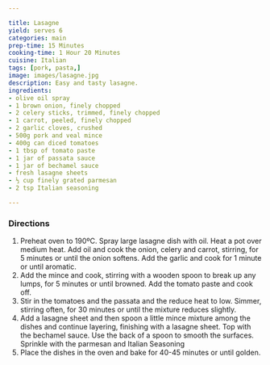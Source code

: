 ```yaml
---

title: Lasagne
yield: serves 6
categories: main
prep-time: 15 Minutes
cooking-time: 1 Hour 20 Minutes
cuisine: Italian
tags: [pork, pasta,]
image: images/lasagne.jpg
description: Easy and tasty lasagne.
ingredients:
- olive oil spray
- 1 brown onion, finely chopped
- 2 celery sticks, trimmed, finely chopped
- 1 carrot, peeled, finely chopped
- 2 garlic cloves, crushed
- 500g pork and veal mince
- 400g can diced tomatoes
- 1 tbsp of tomato paste
- 1 jar of passata sauce
- 1 jar of bechamel sauce
- fresh lasagne sheets
- ⅓ cup finely grated parmesan
- 2 tsp Italian seasoning

---
```


### Directions

1. Preheat oven to 190ºC. Spray large lasagne dish with oil. Heat a pot over medium heat. Add oil and cook the onion, celery and carrot, stirring, for 5 minutes or until the onion softens. Add the garlic and cook for 1 minute or until aromatic.
2. Add the mince and cook, stirring with a wooden spoon to break up any lumps, for 5 minutes or until browned. Add the tomato paste and cook off.
3. Stir in the tomatoes and the passata and the reduce heat to low. Simmer, stirring often, for 30 minutes or until the mixture reduces slightly.
4. Add a lasagne sheet and then spoon a little mince mixture among the dishes and continue layering, finishing with a lasagne sheet. Top with the bechamel sauce. Use the back of a spoon to smooth the surfaces. Sprinkle with the parmesan and Italian Seasoning
5. Place the dishes in the oven and bake for 40-45 minutes or until golden.
